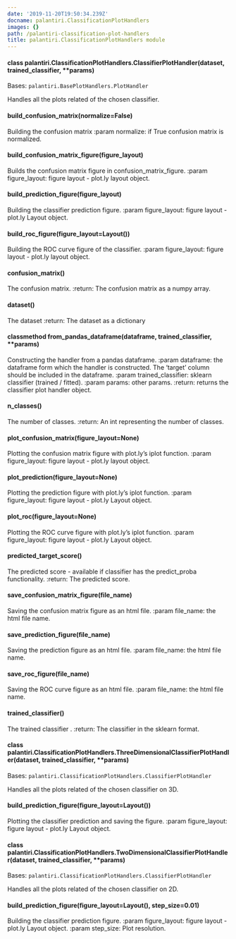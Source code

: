 ```yaml
---
date: '2019-11-20T19:50:34.239Z'
docname: palantiri.ClassificationPlotHandlers
images: {}
path: /palantiri-classification-plot-handlers
title: palantiri.ClassificationPlotHandlers module
---
```


#### class palantiri.ClassificationPlotHandlers.ClassifierPlotHandler(dataset, trained_classifier, \*\*params)
Bases: `palantiri.BasePlotHandlers.PlotHandler`

Handles all the plots related of the chosen classifier.


#### build_confusion_matrix(normalize=False)
Building the confusion matrix
:param normalize: if True confusion matrix is normalized.


#### build_confusion_matrix_figure(figure_layout)
Builds the confusion matrix figure in confusion_matrix_figure.
:param figure_layout: figure layout - plot.ly layout object.


#### build_prediction_figure(figure_layout)
Building the classifier prediction figure.
:param figure_layout: figure layout - plot.ly Layout object.


#### build_roc_figure(figure_layout=Layout())
Building the ROC curve figure of the classifier.
:param figure_layout: figure layout - plot.ly layout object.


#### confusion_matrix()
The confusion matrix.
:return: The confusion matrix as a numpy array.


#### dataset()
The dataset
:return: The dataset as a dictionary


#### classmethod from_pandas_dataframe(dataframe, trained_classifier, \*\*params)
Constructing the handler from a pandas dataframe.
:param dataframe: the dataframe form which the handler is constructed.
The ‘target’ column  should be included in the dataframe.
:param trained_classifier: sklearn classifier (trained / fitted).
:param params: other params.
:return: returns the classifier plot handler object.


#### n_classes()
The number of classes.
:return:  An int representing the number of classes.


#### plot_confusion_matrix(figure_layout=None)
Plotting the confusion matrix figure with plot.ly’s iplot function.
:param figure_layout: figure layout - plot.ly layout object.


#### plot_prediction(figure_layout=None)
Plotting the prediction figure with plot.ly’s iplot function.
:param figure_layout: figure layout - plot.ly Layout object.


#### plot_roc(figure_layout=None)
Plotting the ROC curve figure with plot.ly’s iplot function.
:param figure_layout: figure layout - plot.ly Layout object.


#### predicted_target_score()
The predicted score - available if classifier has the predict_proba functionality.
:return: The predicted score.


#### save_confusion_matrix_figure(file_name)
Saving the confusion matrix figure as an html file.
:param file_name: the html file name.


#### save_prediction_figure(file_name)
Saving the prediction figure as an html file.
:param file_name: the html file name.


#### save_roc_figure(file_name)
Saving the ROC curve figure as an html file.
:param file_name: the html file name.


#### trained_classifier()
The trained classifier .
:return: The classifier in the sklearn format.


#### class palantiri.ClassificationPlotHandlers.ThreeDimensionalClassifierPlotHandler(dataset, trained_classifier, \*\*params)
Bases: `palantiri.ClassificationPlotHandlers.ClassifierPlotHandler`

Handles all the plots related of the chosen classifier on 3D.


#### build_prediction_figure(figure_layout=Layout())
Plotting the classifier prediction and saving the figure.
:param figure_layout: figure layout - plot.ly Layout object.


#### class palantiri.ClassificationPlotHandlers.TwoDimensionalClassifierPlotHandler(dataset, trained_classifier, \*\*params)
Bases: `palantiri.ClassificationPlotHandlers.ClassifierPlotHandler`

Handles all the plots related of the chosen classifier on 2D.


#### build_prediction_figure(figure_layout=Layout(), step_size=0.01)
Building the classifier prediction figure.
:param figure_layout: figure layout - plot.ly Layout object.
:param step_size: Plot resolution.
